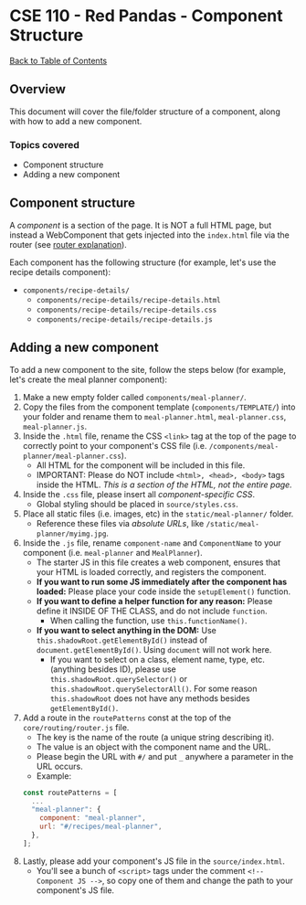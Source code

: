 # CSE 110 - Red Pandas - Component Structure

[Back to Table of Contents](README.md)

## Overview
This document will cover the file/folder structure of a component, along with how to add a new component.

### Topics covered
* Component structure
* Adding a new component

## Component structure
A _component_ is a section of the page. It is NOT a full HTML page, but instead a WebComponent that gets injected into the `index.html` file via the router (see [router explanation](router-explanation.md)).

Each component has the following structure (for example, let's use the recipe details component):
* `components/recipe-details/`
  * `components/recipe-details/recipe-details.html`
  * `components/recipe-details/recipe-details.css`
  * `components/recipe-details/recipe-details.js`

## Adding a new component
To add a new component to the site, follow the steps below (for example, let's create the meal planner component):
1. Make a new empty folder called `components/meal-planner/`.
2. Copy the files from the component template (`components/TEMPLATE/`) into your folder and rename them to `meal-planner.html`, `meal-planner.css`, `meal-planner.js`.
3. Inside the `.html` file, rename the CSS `<link>` tag at the top of the page to correctly point to your component's CSS file (i.e. `/components/meal-planner/meal-planner.css`).
   * All HTML for the component will be included in this file.
   * IMPORTANT: Please do NOT include `<html>, <head>, <body>` tags inside the HTML. _This is a section of the HTML, not the entire page._
4. Inside the `.css` file, please insert all _component-specific CSS_.
   * Global styling should be placed in `source/styles.css`.
5. Place all static files (i.e. images, etc) in the `static/meal-planner/` folder.
   * Reference these files via _absolute URLs_, like `/static/meal-planner/myimg.jpg`.
6. Inside the `.js` file, rename `component-name` and `ComponentName` to your component (i.e. `meal-planner` and `MealPlanner`).
   * The starter JS in this file creates a web component, ensures that your HTML is loaded correctly, and registers the component.
   * **If you want to run some JS immediately after the component has loaded:** Please place your code inside the `setupElement()` function.
   * **If you want to define a helper function for any reason:** Please define it INSIDE OF THE CLASS, and do not include `function`.
     * When calling the function, use `this.functionName()`.
   * **If you want to select anything in the DOM:** Use `this.shadowRoot.getElementById()` instead of `document.getElementById()`. Using `document` will not work here.
     * If you want to select on a class, element name, type, etc. (anything besides ID), please use `this.shadowRoot.querySelector()` or `this.shadowRoot.querySelectorAll()`. For some reason `this.shadowRoot` does not have any methods besides `getElementById()`.
7. Add a route in the `routePatterns` const at the top of the `core/routing/router.js` file.
   * The key is the name of the route (a unique string describing it).
   * The value is an object with the component name and the URL.
   * Please begin the URL with `#/` and put `_` anywhere a parameter in the URL occurs.
   * Example:
    ```javascript
    const routePatterns = [
      ...
      "meal-planner": {
        component: "meal-planner",
        url: "#/recipes/meal-planner",
      },
    ];
    ```
8. Lastly, please add your component's JS file in the `source/index.html`.
   * You'll see a bunch of `<script>` tags under the comment `<!-- Component JS -->`, so copy one of them and change the path to your component's JS file.
